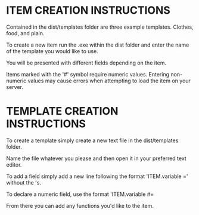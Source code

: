 # ITEM CREATION INSTRUCTIONS

Contained in the dist/templates folder are three example templates. Clothes, food, and plain.

To create a new item run the .exe within the dist folder and enter the name of the template you would like to use.

You will be presented with different fields depending on the item.

Items marked with the '#' symbol require numeric values. Entering non-numeric values may cause errors when attempting to load the item on your server.


# TEMPLATE CREATION INSTRUCTIONS

To create a template simply create a new text file in the dist/templates folder.

Name the file whatever you please and then open it in your preferred text editor.

To add a field simply add a new line following the format 'ITEM.variable =' without the 's.

To declare a numeric field, use the format 'ITEM.variable #=

From there you can add any functions you'd like to the item.